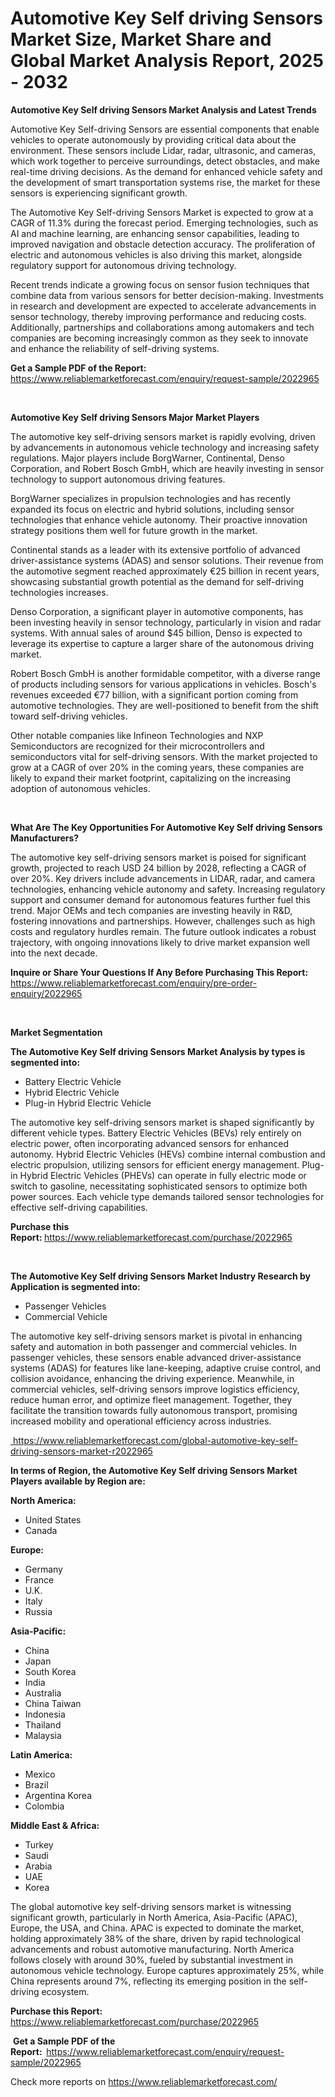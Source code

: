 <p><h1>Automotive Key Self driving Sensors Market Size, Market Share and Global Market Analysis Report, 2025 - 2032</h1></p><p><strong>Automotive Key Self driving Sensors Market Analysis and Latest Trends</strong></p>
<p><p>Automotive Key Self-driving Sensors are essential components that enable vehicles to operate autonomously by providing critical data about the environment. These sensors include Lidar, radar, ultrasonic, and cameras, which work together to perceive surroundings, detect obstacles, and make real-time driving decisions. As the demand for enhanced vehicle safety and the development of smart transportation systems rise, the market for these sensors is experiencing significant growth.</p><p>The Automotive Key Self-driving Sensors Market is expected to grow at a CAGR of 11.3% during the forecast period. Emerging technologies, such as AI and machine learning, are enhancing sensor capabilities, leading to improved navigation and obstacle detection accuracy. The proliferation of electric and autonomous vehicles is also driving this market, alongside regulatory support for autonomous driving technology.</p><p>Recent trends indicate a growing focus on sensor fusion techniques that combine data from various sensors for better decision-making. Investments in research and development are expected to accelerate advancements in sensor technology, thereby improving performance and reducing costs. Additionally, partnerships and collaborations among automakers and tech companies are becoming increasingly common as they seek to innovate and enhance the reliability of self-driving systems.</p></p>
<p><strong>Get a Sample PDF of the Report:&nbsp;</strong> <a href="https://www.reliablemarketforecast.com/enquiry/request-sample/2022965?utm_campaign=3505&utm_medium=2&utm_source=Github&utm_content=ia&utm_term=29032025&utm_id=automotive-key-self-driving-sensors">https://www.reliablemarketforecast.com/enquiry/request-sample/2022965</a></p>
<p>&nbsp;</p>
<p><strong>Automotive Key Self driving Sensors Major Market Players</strong></p>
<p><p>The automotive key self-driving sensors market is rapidly evolving, driven by advancements in autonomous vehicle technology and increasing safety regulations. Major players include BorgWarner, Continental, Denso Corporation, and Robert Bosch GmbH, which are heavily investing in sensor technology to support autonomous driving features.</p><p>BorgWarner specializes in propulsion technologies and has recently expanded its focus on electric and hybrid solutions, including sensor technologies that enhance vehicle autonomy. Their proactive innovation strategy positions them well for future growth in the market.</p><p>Continental stands as a leader with its extensive portfolio of advanced driver-assistance systems (ADAS) and sensor solutions. Their revenue from the automotive segment reached approximately €25 billion in recent years, showcasing substantial growth potential as the demand for self-driving technologies increases.</p><p>Denso Corporation, a significant player in automotive components, has been investing heavily in sensor technology, particularly in vision and radar systems. With annual sales of around $45 billion, Denso is expected to leverage its expertise to capture a larger share of the autonomous driving market.</p><p>Robert Bosch GmbH is another formidable competitor, with a diverse range of products including sensors for various applications in vehicles. Bosch's revenues exceeded €77 billion, with a significant portion coming from automotive technologies. They are well-positioned to benefit from the shift toward self-driving vehicles.</p><p>Other notable companies like Infineon Technologies and NXP Semiconductors are recognized for their microcontrollers and semiconductors vital for self-driving sensors. With the market projected to grow at a CAGR of over 20% in the coming years, these companies are likely to expand their market footprint, capitalizing on the increasing adoption of autonomous vehicles.</p></p>
<p>&nbsp;</p>
<p><strong>What Are The Key Opportunities For Automotive Key Self driving Sensors Manufacturers?</strong></p>
<p><p>The automotive key self-driving sensors market is poised for significant growth, projected to reach USD 24 billion by 2028, reflecting a CAGR of over 20%. Key drivers include advancements in LIDAR, radar, and camera technologies, enhancing vehicle autonomy and safety. Increasing regulatory support and consumer demand for autonomous features further fuel this trend. Major OEMs and tech companies are investing heavily in R&D, fostering innovations and partnerships. However, challenges such as high costs and regulatory hurdles remain. The future outlook indicates a robust trajectory, with ongoing innovations likely to drive market expansion well into the next decade.</p></p>
<p><strong>Inquire or Share Your Questions If Any Before Purchasing This Report:</strong> <a href="https://www.reliablemarketforecast.com/enquiry/pre-order-enquiry/2022965?utm_campaign=3505&utm_medium=2&utm_source=Github&utm_content=ia&utm_term=29032025&utm_id=automotive-key-self-driving-sensors">https://www.reliablemarketforecast.com/enquiry/pre-order-enquiry/2022965</a></p>
<p>&nbsp;</p>
<p><strong>Market Segmentation</strong></p>
<p><strong>The Automotive Key Self driving Sensors Market Analysis by types is segmented into:</strong></p>
<p><ul><li>Battery Electric Vehicle</li><li>Hybrid Electric Vehicle</li><li>Plug-in Hybrid Electric Vehicle</li></ul></p>
<p><p>The automotive key self-driving sensors market is shaped significantly by different vehicle types. Battery Electric Vehicles (BEVs) rely entirely on electric power, often incorporating advanced sensors for enhanced autonomy. Hybrid Electric Vehicles (HEVs) combine internal combustion and electric propulsion, utilizing sensors for efficient energy management. Plug-in Hybrid Electric Vehicles (PHEVs) can operate in fully electric mode or switch to gasoline, necessitating sophisticated sensors to optimize both power sources. Each vehicle type demands tailored sensor technologies for effective self-driving capabilities.</p></p>
<p><strong>Purchase this Report:&nbsp;</strong><a href="https://www.reliablemarketforecast.com/purchase/2022965?utm_campaign=3505&utm_medium=2&utm_source=Github&utm_content=ia&utm_term=29032025&utm_id=automotive-key-self-driving-sensors">https://www.reliablemarketforecast.com/purchase/2022965</a></p>
<p>&nbsp;</p>
<p><strong>The Automotive Key Self driving Sensors Market Industry Research by Application is segmented into:</strong></p>
<p><ul><li>Passenger Vehicles</li><li>Commercial Vehicle</li></ul></p>
<p><p>The automotive key self-driving sensors market is pivotal in enhancing safety and automation in both passenger and commercial vehicles. In passenger vehicles, these sensors enable advanced driver-assistance systems (ADAS) for features like lane-keeping, adaptive cruise control, and collision avoidance, enhancing the driving experience. Meanwhile, in commercial vehicles, self-driving sensors improve logistics efficiency, reduce human error, and optimize fleet management. Together, they facilitate the transition towards fully autonomous transport, promising increased mobility and operational efficiency across industries.</p></p>
<p><a href="https://www.reliablemarketforecast.com/global-automotive-key-self-driving-sensors-market-r2022965?utm_campaign=3505&utm_medium=2&utm_source=Github&utm_content=ia&utm_term=29032025&utm_id=automotive-key-self-driving-sensors">&nbsp;https://www.reliablemarketforecast.com/global-automotive-key-self-driving-sensors-market-r2022965</a></p>
<p><strong>In terms of Region, the Automotive Key Self driving Sensors Market Players available by Region are:</strong></p>
<p>
    <p> <strong> North America: </strong>
        <ul>
            <li>United States</li>
            <li>Canada</li>
        </ul>
        </p> 
    <p> <strong> Europe: </strong>
        <ul>
            <li>Germany</li>
            <li>France</li>
            <li>U.K.</li>
            <li>Italy</li>
            <li>Russia</li>
        </ul>
        </p> 
    <p> <strong> Asia-Pacific: </strong>
        <ul>
            <li>China</li>
            <li>Japan</li>
            <li>South Korea</li>
            <li>India</li>
            <li>Australia</li>
            <li>China Taiwan</li>
            <li>Indonesia</li>
            <li>Thailand</li>
            <li>Malaysia</li>
        </ul>
        </p> 
    <p> <strong> Latin America: </strong>
        <ul>
            <li>Mexico</li>
            <li>Brazil</li>
            <li>Argentina Korea</li>
            <li>Colombia</li>
        </ul>
        </p> 
    <p> <strong> Middle East & Africa: </strong>
        <ul>
            <li>Turkey</li>
            <li>Saudi</li>
            <li>Arabia</li>
            <li>UAE</li>
            <li>Korea</li>
        </ul>
    </p>
    </p>
<p><p>The global automotive key self-driving sensors market is witnessing significant growth, particularly in North America, Asia-Pacific (APAC), Europe, the USA, and China. APAC is expected to dominate the market, holding approximately 38% of the share, driven by rapid technological advancements and robust automotive manufacturing. North America follows closely with around 30%, fueled by substantial investment in autonomous vehicle technology. Europe captures approximately 25%, while China represents around 7%, reflecting its emerging position in the self-driving ecosystem.</p></p>
<p><strong>Purchase this Report: </strong><a href="https://www.reliablemarketforecast.com/purchase/2022965?utm_campaign=3505&utm_medium=2&utm_source=Github&utm_content=ia&utm_term=29032025&utm_id=automotive-key-self-driving-sensors">https://www.reliablemarketforecast.com/purchase/2022965</a></p>
<p>&nbsp;<strong>Get a Sample PDF of the Report:&nbsp;&nbsp;</strong><a href="https://www.reliablemarketforecast.com/enquiry/request-sample/2022965?utm_campaign=3505&utm_medium=2&utm_source=Github&utm_content=ia&utm_term=29032025&utm_id=automotive-key-self-driving-sensors">https://www.reliablemarketforecast.com/enquiry/request-sample/2022965</a></p>
<p><strong></strong></p>
<p>Check more reports on <a href="https://www.reliablemarketforecast.com/?utm_campaign=3505&utm_medium=2&utm_source=Github&utm_content=ia&utm_term=29032025&utm_id=automotive-key-self-driving-sensors">https://www.reliablemarketforecast.com/</a></p>